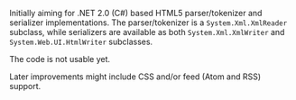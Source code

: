 Initially aiming for .NET 2.0 (C#) based HTML5 parser/tokenizer and serializer implementations.
The parser/tokenizer is a `System.Xml.XmlReader` subclass, while serializers are available as both `System.Xml.XmlWriter` and `System.Web.UI.HtmlWriter` subclasses.

The code is not usable yet.

Later improvements might include CSS and/or feed (Atom and RSS) support.